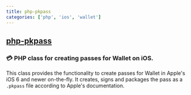 ```yaml
---
title: php-pkpass
categories: ['php', 'ios', 'wallet']
---
```

## [php-pkpass](https://github.com/flexible-agency/php-pkpass)

### 💳 PHP class for creating passes for Wallet on iOS.

This class provides the functionality to create passes for Wallet in Apple's iOS 6 and newer on-the-fly. It creates, signs and packages the pass as a `.pkpass` file according to Apple's documentation.
